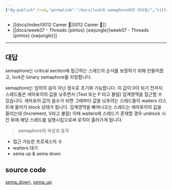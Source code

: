 ```yaml
---
{"dg-publish":true,"permalink":"/docs/lock과 semaphore와의 차이점/","title":"lock과 semaphore와의 차이점"}
---
```


- [[docs/index/0012 Career 💼\|0012 Career 💼]]
- [[docs/week07 - Threads {pintos} {swjungle}\|week07 - Threads {pintos} {swjungle}]]
---

## 대답

semaphore는 critical section에 접근하는 스레드의 순서를 보장하기 위해 만들어졌고, lock은 binary semaphore를 지칭합니다.

semaphore는 임의의 음이 아닌 정수로 초기화 가능합니다. 이 값이 0이 되기 전까지 스레드들은 세마포어의 값을 낮추면서 (Test 또는 P 라고 불림) 임계영역을 접근할 수 있습니다. 세마포어 값이 음수가 되면 그때부터 값을 낮추려는 스레드들이 waiters 리스트에 들어가 block 상태가 됩니다. 임계영역을 빠져나오는 스레드는 세마포어의 값을 올리는데 (Increment, V라고 불림) 이때 waiters에 스레드가 존재할 경우 unblock 시킨 뒤에 해당 스레드를 실행시킴으로써 로직이 흘러가게 됩니다.

> semaphore의 속성과 동작

- 접근 가능한 프로세스의 수
- waiters 대기
- sema up & sema down

## source code

[sema_down](https://github.com/ChoiWheatley/swjungle-week07-09/blob/f0ec01dc014fa1ba04b2a5011a6618cd47a83ed9/threads/synch.c#L61), [sema_up](https://github.com/ChoiWheatley/swjungle-week07-09/blob/f0ec01dc014fa1ba04b2a5011a6618cd47a83ed9/threads/synch.c#L106)

